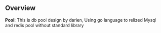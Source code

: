 ## Overview

**Pool**: This is db pool design by darien, Using go language to relized Mysql and redis pool without standard library
